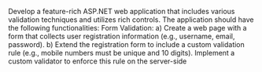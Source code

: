 Develop a feature-rich ASP.NET web application that includes 
various validation techniques and utilizes rich controls. The 
application should have the following functionalities:
Form Validation:
a) Create a web page with a form that collects user registration 
information (e.g., username, email, password).
b) Extend the registration form to include a custom validation 
rule (e.g., mobile numbers must be unique and 10 digits). 
Implement a custom validator to enforce this rule on the 
server-side
